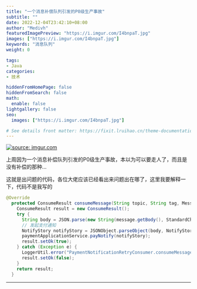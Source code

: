 ```yaml
---
title: "一个消息补偿队列引发的P0级生产事故"
subtitle: ""
date: 2022-12-04T23:42:10+08:00
author: "Medivh"
featuredImagePreview: "https://i.imgur.com/I4bnpaT.jpg"
images: ["https://i.imgur.com/I4bnpaT.jpg"]
keywords: "消息队列"
weight: 0

tags:
- Java
categories:
- 技术

hiddenFromHomePage: false
hiddenFromSearch: false
math:
  enable: false
lightgallery: false
seo:
  images: ["https://i.imgur.com/I4bnpaT.jpg"]

# See details front matter: https://fixit.lruihao.cn/theme-documentation-content/#front-matter
---
```


<!--more-->

<a href="https://imgur.com/I4bnpaT"><img src="https://i.imgur.com/I4bnpaT.jpg" title="source: imgur.com" /></a>

上周因为一个消息补偿队列引发的P0级生产事故，本以为可以要走人了，而且是没有补偿的那种...

这就是出问题的代码，各位大佬应该已经看出来问题出在哪了，这里我要解释一下，代码不是我写的

```java
@Override
  protected ConsumeResult consumeMessage(String topic, String tag, Message message) {
    ConsumeResult result = new ConsumeResult();
    try {
      String body = JSON.parse(new String(message.getBody(), StandardCharsets.UTF_8)).toString();
      // 发起支付通知
      NotifyStory notifyStory = JSONObject.parseObject(body, NotifyStory.class);
      paymentApplicationService.payNotify(notifyStory);
      result.setOk(true);
    } catch (Exception e) {
      LoggerUtil.error("PaymentNotificationRetryConsumer.consumeMessage 发生异常", e);
      result.setOk(false);
    }
    return result;
  }
  ```

  ---

  <script async src="https://comments.app/js/widget.js?3" data-comments-app-website="2h9SXzXx" data-limit="5" data-outlined="1" data-colorful="1" data-dark="1"></script>